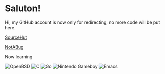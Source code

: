 # Saluton!

Hi, my GitHub account is now only for redirecting, no more code will be put here.

[SourceHut](https://sr.ht/~guibaux)

[NotABug](https://notabug.org/gbx)

Now learning

![OpenBSD](https://img.shields.io/badge/openbsd-black?&style=for-the-badge&logo=openbsd)
![C](https://img.shields.io/badge/c_language-black?&style=for-the-badge&logo=c)
![Go](https://img.shields.io/badge/golang-black?&style=for-the-badge&logo=go)
![Nintendo Gameboy](https://img.shields.io/badge/GBDK-black?&style=for-the-badge&logo=nintendo)
![Emacs](https://img.shields.io/badge/gnu_emacs-black?&style=for-the-badge&logo=gnu-emacs)
